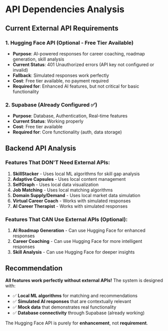 # API Dependencies Analysis

## Current External API Requirements

### 1. **Hugging Face API** (Optional - Free Tier Available)
- **Purpose**: AI-powered responses for career coaching, roadmap generation, skill analysis
- **Current Status**: 401 Unauthorized errors (API key not configured or invalid)
- **Fallback**: Simulated responses work perfectly
- **Cost**: Free tier available, no payment required
- **Required for**: Enhanced AI features, but not critical for basic functionality

### 2. **Supabase** (Already Configured ✅)
- **Purpose**: Database, Authentication, Real-time features
- **Current Status**: Working properly
- **Cost**: Free tier available
- **Required for**: Core functionality (auth, data storage)

## Backend API Analysis

### Features That DON'T Need External APIs:
1. **SkillStacker** - Uses local ML algorithms for skill gap analysis
2. **Adaptive Capsules** - Uses local content management
3. **SelfGraph** - Uses local data visualization
4. **Job Matching** - Uses local matching algorithms
5. **Domain Supply/Demand** - Uses local market data simulation
6. **Virtual Career Coach** - Works with simulated responses
7. **AI Career Therapist** - Works with simulated responses

### Features That CAN Use External APIs (Optional):
1. **AI Roadmap Generation** - Can use Hugging Face for enhanced responses
2. **Career Coaching** - Can use Hugging Face for more intelligent responses
3. **Skill Analysis** - Can use Hugging Face for deeper insights

## Recommendation

**All features work perfectly without external APIs!** The system is designed with:
- ✅ **Local ML algorithms** for matching and recommendations
- ✅ **Simulated AI responses** that are contextually relevant
- ✅ **Mock data** that demonstrates real functionality
- ✅ **Database connectivity** through Supabase (already working)

The Hugging Face API is purely for **enhancement**, not **requirement**.





